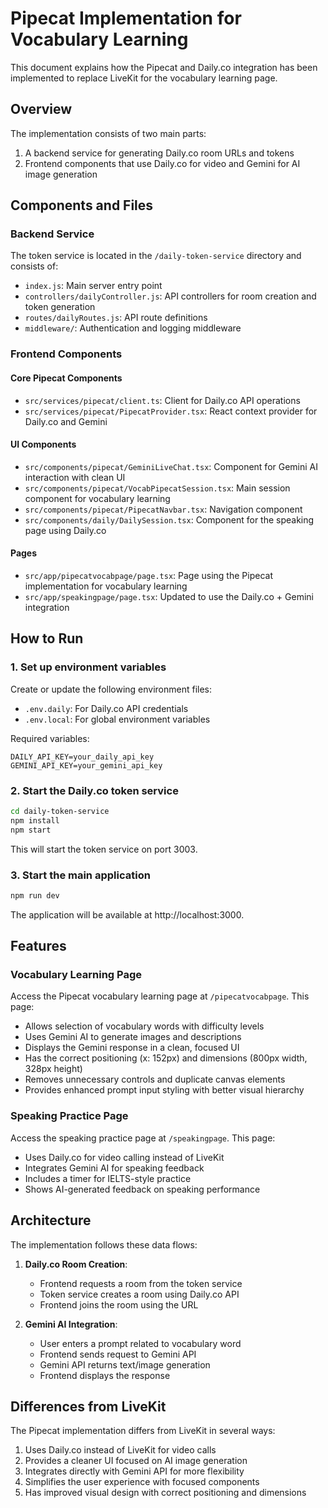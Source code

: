 # Pipecat Implementation for Vocabulary Learning

This document explains how the Pipecat and Daily.co integration has been implemented to replace LiveKit for the vocabulary learning page.

## Overview

The implementation consists of two main parts:
1. A backend service for generating Daily.co room URLs and tokens
2. Frontend components that use Daily.co for video and Gemini for AI image generation

## Components and Files

### Backend Service

The token service is located in the `/daily-token-service` directory and consists of:
- `index.js`: Main server entry point
- `controllers/dailyController.js`: API controllers for room creation and token generation
- `routes/dailyRoutes.js`: API route definitions
- `middleware/`: Authentication and logging middleware

### Frontend Components

#### Core Pipecat Components
- `src/services/pipecat/client.ts`: Client for Daily.co API operations
- `src/services/pipecat/PipecatProvider.tsx`: React context provider for Daily.co and Gemini

#### UI Components
- `src/components/pipecat/GeminiLiveChat.tsx`: Component for Gemini AI interaction with clean UI
- `src/components/pipecat/VocabPipecatSession.tsx`: Main session component for vocabulary learning
- `src/components/pipecat/PipecatNavbar.tsx`: Navigation component
- `src/components/daily/DailySession.tsx`: Component for the speaking page using Daily.co

#### Pages
- `src/app/pipecatvocabpage/page.tsx`: Page using the Pipecat implementation for vocabulary learning
- `src/app/speakingpage/page.tsx`: Updated to use the Daily.co + Gemini integration

## How to Run

### 1. Set up environment variables

Create or update the following environment files:

- `.env.daily`: For Daily.co API credentials
- `.env.local`: For global environment variables

Required variables:
```
DAILY_API_KEY=your_daily_api_key
GEMINI_API_KEY=your_gemini_api_key
```

### 2. Start the Daily.co token service

```bash
cd daily-token-service
npm install
npm start
```

This will start the token service on port 3003.

### 3. Start the main application

```bash
npm run dev
```

The application will be available at http://localhost:3000.

## Features

### Vocabulary Learning Page

Access the Pipecat vocabulary learning page at `/pipecatvocabpage`. This page:

- Allows selection of vocabulary words with difficulty levels
- Uses Gemini AI to generate images and descriptions
- Displays the Gemini response in a clean, focused UI
- Has the correct positioning (x: 152px) and dimensions (800px width, 328px height)
- Removes unnecessary controls and duplicate canvas elements
- Provides enhanced prompt input styling with better visual hierarchy

### Speaking Practice Page

Access the speaking practice page at `/speakingpage`. This page:

- Uses Daily.co for video calling instead of LiveKit
- Integrates Gemini AI for speaking feedback
- Includes a timer for IELTS-style practice
- Shows AI-generated feedback on speaking performance

## Architecture

The implementation follows these data flows:

1. **Daily.co Room Creation**:
   - Frontend requests a room from the token service
   - Token service creates a room using Daily.co API
   - Frontend joins the room using the URL

2. **Gemini AI Integration**:
   - User enters a prompt related to vocabulary word
   - Frontend sends request to Gemini API
   - Gemini API returns text/image generation
   - Frontend displays the response

## Differences from LiveKit

The Pipecat implementation differs from LiveKit in several ways:

1. Uses Daily.co instead of LiveKit for video calls
2. Provides a cleaner UI focused on AI image generation
3. Integrates directly with Gemini API for more flexibility
4. Simplifies the user experience with focused components
5. Has improved visual design with correct positioning and dimensions
